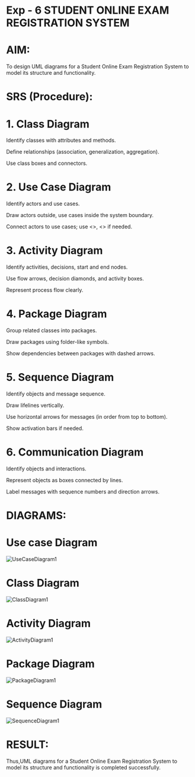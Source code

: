 # Exp - 6 STUDENT ONLINE EXAM REGISTRATION SYSTEM


# AIM:
To design UML diagrams for a Student Online Exam Registration System to model its structure and functionality.

# SRS (Procedure):
# 1. Class Diagram
Identify classes with attributes and methods.

Define relationships (association, generalization, aggregation).

Use class boxes and connectors.

# 2. Use Case Diagram
Identify actors and use cases.

Draw actors outside, use cases inside the system boundary.

Connect actors to use cases; use <<include>>, <<extend>> if needed.

# 3. Activity Diagram
Identify activities, decisions, start and end nodes.

Use flow arrows, decision diamonds, and activity boxes.

Represent process flow clearly.

# 4. Package Diagram
Group related classes into packages.

Draw packages using folder-like symbols.

Show dependencies between packages with dashed arrows.

# 5. Sequence Diagram
Identify objects and message sequence.

Draw lifelines vertically.

Use horizontal arrows for messages (in order from top to bottom).

Show activation bars if needed.

# 6. Communication Diagram
Identify objects and interactions.

Represent objects as boxes connected by lines.

Label messages with sequence numbers and direction arrows.




# DIAGRAMS:
# Use case Diagram
![UseCaseDiagram1](https://github.com/user-attachments/assets/430ad78b-bcb0-4c60-8aef-eebff59d4e23)

# Class Diagram
![ClassDiagram1](https://github.com/user-attachments/assets/2d10ae36-ea40-4d43-81ae-554f498036cd)

# Activity Diagram
![ActivityDiagram1](https://github.com/user-attachments/assets/001e2bb5-06dc-4d4c-ab2b-3913912cb7c9)

# Package Diagram
![PackageDiagram1](https://github.com/user-attachments/assets/63d80803-1c7d-4010-8642-e1d01e31d70d)

# Sequence Diagram
![SequenceDiagram1](https://github.com/user-attachments/assets/e8ddeed3-0fb1-4117-9937-93bf80602399)


# RESULT:
Thus,UML diagrams for a Student Online Exam Registration System to model its structure and functionality is completed successfully.
